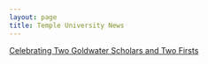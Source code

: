 ```yaml
---
layout: page
title: Temple University News
---
```


[Celebrating Two Goldwater Scholars and Two Firsts]([https://cst.temple.edu/news/2023/04/celebrating-two-goldwater-scholars-and-two-firsts](https://news.temple.edu/news/2023-04-21/celebrating-two-goldwater-scholars-and-two-firsts)https://news.temple.edu/news/2023-04-21/celebrating-two-goldwater-scholars-and-two-firsts)

